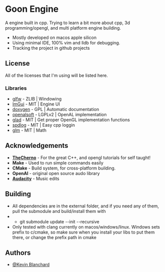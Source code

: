 # Goon Engine

A engine built in cpp.  Trying to learn a bit more about cpp, 3d programming/opengl, and multi platform engine building.
- Mostly developed on macos apple silicon
- Using minimal IDE, 100% vim and lldb for debugging.
- Tracking the project in github projects

## License

All of the licenses that I'm using will be listed here.

### Libraries
- [glfw](https://www.glfw.org/license.html) - ZLIB | Windowing
- [ImGui](https://github.com/ocornut/imgui/blob/master/LICENSE.txt) - MIT | Engine UI
- [doxygen](https://doxygen.nl) - GPL | Automatic documentation
- [openalsoft](https://github.com/kcat/openal-soft/blob/master/COPYING) - LGPLv2 | OpenAL implementation
- [glad](https://github.com/Dav1dde/glad/blob/glad2/LICENSE) - MIT | Get proper OpenGL implementation functions
- [spdlog](https://github.com/gabime/spdlog/blob/v1.x/LICENSE) - MIT | Easy cpp loggin
- [glm](https://github.com/g-truc/glm/blob/master/copying.txt) - MIT | Math


## Acknowledgements
- **[TheCherno](https://www.youtube.com/channel/UCQ-W1KE9EYfdxhL6S4twUNw)** - For the great C++, and opengl tutorials for self taught!
- **Make** - Used to run simple commands easily
- **CMake** - Build system, for cross-platform building.
- **OpenAl** - original open source audo library
- **[Audacity](https://www.audacityteam.org)** - Music edits

## Building
- All dependencies are in the external folder, and if you need any of them, pull the submodule and build/install them with 
- - git submodule update --init --recursive
- Only tested with clang currently on macos/windows/linux.  Windows sets prefix to c/cmake, so make sure when you install your libs to put them there, or change the prefix path in cmake

## Authors

- [@Kevin Blanchard](https://www.github.com/kjblanchard)
